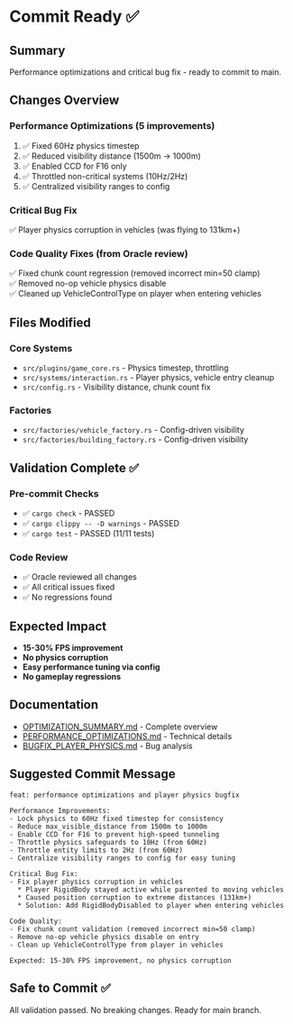 # Commit Ready ✅

## Summary
Performance optimizations and critical bug fix - ready to commit to main.

## Changes Overview

### Performance Optimizations (5 improvements)
1. ✅ Fixed 60Hz physics timestep
2. ✅ Reduced visibility distance (1500m → 1000m)
3. ✅ Enabled CCD for F16 only
4. ✅ Throttled non-critical systems (10Hz/2Hz)
5. ✅ Centralized visibility ranges to config

### Critical Bug Fix
✅ Player physics corruption in vehicles (was flying to 131km+)

### Code Quality Fixes (from Oracle review)
✅ Fixed chunk count regression (removed incorrect min=50 clamp)  
✅ Removed no-op vehicle physics disable  
✅ Cleaned up VehicleControlType on player when entering vehicles

## Files Modified

### Core Systems
- `src/plugins/game_core.rs` - Physics timestep, throttling
- `src/systems/interaction.rs` - Player physics, vehicle entry cleanup
- `src/config.rs` - Visibility distance, chunk count fix

### Factories
- `src/factories/vehicle_factory.rs` - Config-driven visibility
- `src/factories/building_factory.rs` - Config-driven visibility

## Validation Complete ✅

### Pre-commit Checks
- ✅ `cargo check` - PASSED
- ✅ `cargo clippy -- -D warnings` - PASSED
- ✅ `cargo test` - PASSED (11/11 tests)

### Code Review
- ✅ Oracle reviewed all changes
- ✅ All critical issues fixed
- ✅ No regressions found

## Expected Impact
- **15-30% FPS improvement**
- **No physics corruption**
- **Easy performance tuning via config**
- **No gameplay regressions**

## Documentation
- [OPTIMIZATION_SUMMARY.md](file:///Users/bradyjeong/Documents/Projects/Amp/bevy-gta-clonev1/OPTIMIZATION_SUMMARY.md) - Complete overview
- [PERFORMANCE_OPTIMIZATIONS.md](file:///Users/bradyjeong/Documents/Projects/Amp/bevy-gta-clonev1/PERFORMANCE_OPTIMIZATIONS.md) - Technical details
- [BUGFIX_PLAYER_PHYSICS.md](file:///Users/bradyjeong/Documents/Projects/Amp/bevy-gta-clonev1/BUGFIX_PLAYER_PHYSICS.md) - Bug analysis

## Suggested Commit Message

```
feat: performance optimizations and player physics bugfix

Performance Improvements:
- Lock physics to 60Hz fixed timestep for consistency
- Reduce max_visible_distance from 1500m to 1000m
- Enable CCD for F16 to prevent high-speed tunneling
- Throttle physics safeguards to 10Hz (from 60Hz)
- Throttle entity limits to 2Hz (from 60Hz)
- Centralize visibility ranges to config for easy tuning

Critical Bug Fix:
- Fix player physics corruption in vehicles
  * Player RigidBody stayed active while parented to moving vehicles
  * Caused position corruption to extreme distances (131km+)
  * Solution: Add RigidBodyDisabled to player when entering vehicles

Code Quality:
- Fix chunk count validation (removed incorrect min=50 clamp)
- Remove no-op vehicle physics disable on entry
- Clean up VehicleControlType from player in vehicles

Expected: 15-30% FPS improvement, no physics corruption
```

## Safe to Commit ✅

All validation passed. No breaking changes. Ready for main branch.
